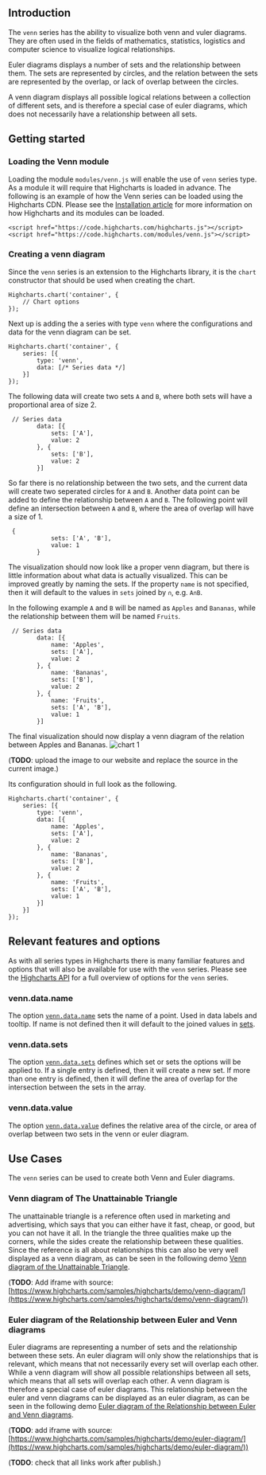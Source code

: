 Introduction
------------

The `venn` series has the ability to visualize both venn and vuler diagrams. They are often used in the fields of mathematics, statistics, logistics and computer science to visualize logical relationships.

Euler diagrams displays a number of sets and the relationship between them. The sets are represented by circles, and the relation between the sets are represented by the overlap, or lack of overlap between the circles.

A venn diagram displays all possible logical relations between a collection of different sets, and is therefore a special case of euler diagrams, which does not necessarily have a relationship between all sets.

Getting started
---------------

### Loading the Venn module

Loading the module `modules/venn.js` will enable the use of `venn` series type. As a module it will require that Highcharts is loaded in advance. The following is an example of how the Venn series can be loaded using the Highcharts CDN. Please see the [Installation article](https://www.highcharts.com/docs/getting-started/installation) for more information on how Highcharts and its modules can be loaded.

    
    <script href="https://code.highcharts.com/highcharts.js"></script>
    <script href="https://code.highcharts.com/modules/venn.js"></script> 

### Creating a venn diagram

Since the `venn` series is an extension to the Highcharts library, it is the `chart` constructor that should be used when creating the chart.

    
    Highcharts.chart('container', {
        // Chart options
    }); 

Next up is adding the a series with type `venn` where the configurations and data for the venn diagram can be set.

    
    Highcharts.chart('container', {
        series: [{
            type: 'venn',
            data: [/* Series data */]
        }]
    }); 

The following data will create two sets `A` and `B`, where both sets will have a proportional area of size 2.

    
     // Series data
            data: [{
                sets: ['A'],
                value: 2
            }, {
                sets: ['B'],
                value: 2
            }] 

So far there is no relationship between the two sets, and the current data will create two seperated circles for `A` and `B`. Another data point can be added to define the relationship between `A` and `B`. The following point will define an intersection between `A` and `B`, where the area of overlap will have a size of 1.

    
     {
                sets: ['A', 'B'],
                value: 1
            } 

The visualization should now look like a proper venn diagram, but there is little information about what data is actually visualized. This can be improved greatly by naming the sets. If the property `name` is not specified, then it will default to the values in `sets` joined by `∩`, e.g. `A∩B`.

In the following example `A` and `B` will be named as `Apples` and `Bananas`, while the relationship between them will be named `Fruits`.

    
     // Series data
            data: [{
                name: 'Apples',
                sets: ['A'],
                value: 2
            }, {
                name: 'Bananas',
                sets: ['B'],
                value: 2
            }, {
                name: 'Fruits',
                sets: ['A', 'B'],
                value: 1
            }] 

The final visualization should now display a venn diagram of the relation between Apples and Bananas. ![chart 1](https://user-images.githubusercontent.com/3284659/49724929-d4b27c00-fc6a-11e8-8642-d0b3930f7253.png)

(**TODO**: upload the image to our website and replace the source in the current image.)

Its configuration should in full look as the following.

    
    Highcharts.chart('container', {
        series: [{
            type: 'venn',
            data: [{
                name: 'Apples',
                sets: ['A'],
                value: 2
            }, {
                name: 'Bananas',
                sets: ['B'],
                value: 2
            }, {
                name: 'Fruits',
                sets: ['A', 'B'],
                value: 1
            }]
        }]
    }); 

Relevant features and options
-----------------------------

As with all series types in Highcharts there is many familiar features and options that will also be available for use with the `venn` series. Please see the [Highcharts API](https://api.highcharts.com) for a full overview of options for the `venn` series.

### venn.data.name

The option [`venn.data.name`](https://api.highcharts.com/series.venn.data.name) sets the name of a point. Used in data labels and tooltip. If name is not defined then it will default to the joined values in [sets](https://api.highcharts.com/series.venn.data.sets).

### venn.data.sets

The option [`venn.data.sets`](https://api.highcharts.com/series.venn.data.sets) defines which set or sets the options will be applied to. If a single entry is defined, then it will create a new set. If more than one entry is defined, then it will define the area of overlap for the intersection between the sets in the array.

### venn.data.value

The option [`venn.data.value`](https://api.highcharts.com/series.venn.data.value) defines the relative area of the circle, or area of overlap between two sets in the venn or euler diagram.

Use Cases
---------

The `venn` series can be used to create both Venn and Euler diagrams.

### Venn diagram of The Unattainable Triangle

The unattainable triangle is a reference often used in marketing and advertising, which says that you can either have it fast, cheap, or good, but you can not have it all. In the triangle the three qualities make up the corners, while the sides create the relationship between these qualities. Since the reference is all about relationships this can also be very well displayed as a venn diagram, as can be seen in the following demo [Venn diagram of the Unattainable Triangle](https://highcharts.com/demo/venn-diagram).

(**TODO**: Add iframe with source: [https://www.highcharts.com/samples/highcharts/demo/venn-diagram/](https://www.highcharts.com/samples/highcharts/demo/venn-diagram/))

### Euler diagram of the Relationship between Euler and Venn diagrams

Euler diagrams are representing a number of sets and the relationship between these sets. An euler diagram will only show the relationships that is relevant, which means that not necessarily every set will overlap each other. While a venn diagram will show all possible relationships between all sets, which means that all sets will overlap each other. A venn diagram is therefore a special case of euler diagrams. This relationship between the euler and venn diagrams can be displayed as an euler diagram, as can be seen in the following demo [Euler diagram of the Relationship between Euler and Venn diagrams](https://highcharts.com/demo/euler-diagram).

(**TODO**: add iframe with source: [https://www.highcharts.com/samples/highcharts/demo/euler-diagram/](https://www.highcharts.com/samples/highcharts/demo/euler-diagram/))

(**TODO**: check that all links work after publish.)